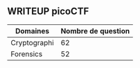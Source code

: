 ## WRITEUP picoCTF
|Domaines | Nombre de question |
|---------|--------------------|
|Cryptographi | 62             |
|Forensics    | 52             |
